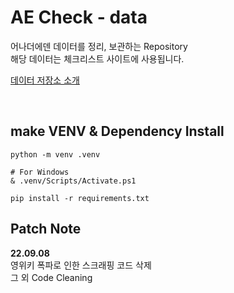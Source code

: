 # AE Check - data
어나더에덴 데이터를 정리, 보관하는 Repository   
해당 데이터는 체크리스트 사이트에 사용됩니다.

[데이터 저장소 소개](https://aecheck.tistory.com/5)

<br/>

## make VENV & Dependency Install
```
python -m venv .venv

# For Windows 
& .venv/Scripts/Activate.ps1 

pip install -r requirements.txt
```


## Patch Note
**22.09.08**   
영위키 폭파로 인한 스크래핑 코드 삭제   
그 외 Code Cleaning